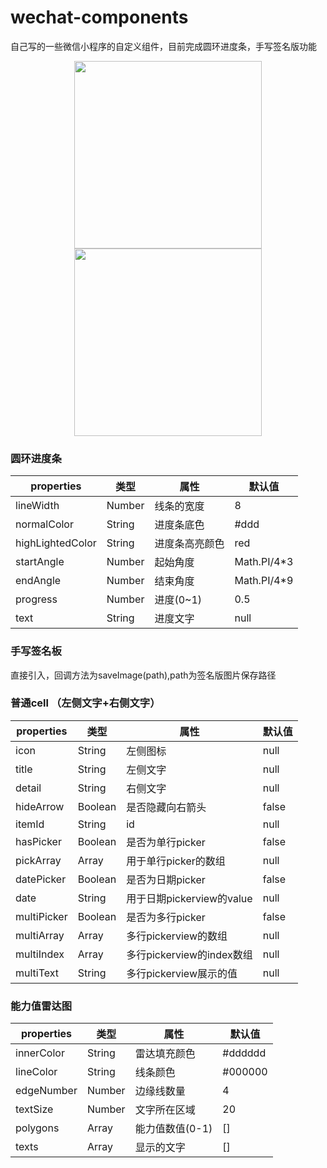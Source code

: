 # wechat-components
自己写的一些微信小程序的自定义组件，目前完成圆环进度条，手写签名版功能

<center class="half">
    <img src="https://github.com/czl0325/wechat-components/blob/master/demo1.gif?raw=true" width="300"/><img src="https://github.com/czl0325/wechat-components/blob/master/demo2.png?raw=true" width="300"/>
</center>

### 圆环进度条

|properties    |  类型         |    属性 |  默认值|
|--------------|   -----------|  ------ | -----|
|lineWidth	|	Number	|  	线条的宽度 | 8|
|normalColor	|	String	|  	进度条底色 | #ddd|
|highLightedColor	|	String	|  	进度条高亮颜色 | red|
|startAngle	|	Number	|  	起始角度 | Math.PI/4*3|
|endAngle	|	Number	|  	结束角度 | Math.PI/4*9|
|progress	|	Number	|  	进度(0~1) | 0.5|
|text	|	String	|  	进度文字 | null|



### 手写签名板


直接引入，回调方法为saveImage(path),path为签名版图片保存路径


### 普通cell  （左侧文字+右侧文字）

|properties    |  类型         |    属性 |  默认值|
|--------------|   -----------|  ------ | -----|
|icon	|	String	|  	左侧图标 | null|
|title	|	String	|  	左侧文字 | null|
|detail	|	String	|  	右侧文字 | null|
|hideArrow	|	Boolean	|  	是否隐藏向右箭头 | false|
|itemId	|	String	|  	id | null|
|hasPicker	|	Boolean	|  	是否为单行picker | false|
|pickArray	|	Array	|  	用于单行picker的数组 | null|
|datePicker	|	Boolean	|  	是否为日期picker | false|
|date	|	String	|  	用于日期pickerview的value | null|
|multiPicker	|	Boolean	|  	是否为多行picker | false|
|multiArray	|	Array	|  	多行pickerview的数组 | null|
|multiIndex	|	Array	|  	多行pickerview的index数组 | null|
|multiText	|	String	|  	多行pickerview展示的值 | null|


### 能力值雷达图


|properties    |  类型         |    属性 |  默认值|
|--------------|   -----------|  ------ | -----|
|innerColor	|	String	|  	雷达填充颜色 | #dddddd|
|lineColor	|	String	|  	线条颜色 | #000000|
|edgeNumber	|	Number	|  	边缘线数量 | 4|
|textSize	|	Number	|  	文字所在区域 | 20|
|polygons	|	Array	|  	能力值数值(0-1) | []|
|texts	|	Array	|  	显示的文字 | []|


